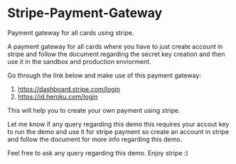 # Stripe-Payment-Gateway
Payment gateway for all cards using stripe.

A payment gateway for all cards where you have to just create account in stripe and follow the document regarding the secret
key creation and then use it in the sandbox and production enviorment.

Go through the link below and make use of this payment gateway:
1) https://dashboard.stripe.com/login
2) https://id.heroku.com/login

This will help you to create your own payment using stripe.

Let me know if any query regarding this demo this requires your accout key to run the demo and use it for stripe payment so
create an account in stripe and follow the document for more info regarding this demo.

Feel free to ask any query regarding this demo. Enjoy stripe :)
